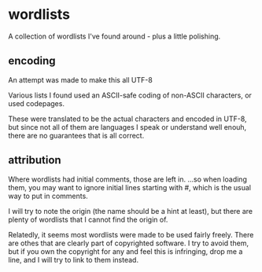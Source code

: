 # wordlists

A collection of wordlists I've found around - plus a little polishing.


## encoding

An attempt was made to make this all UTF-8

Various lists I found used an ASCII-safe coding of non-ASCII characters, or used codepages.

These were translated to be the actual characters and encoded in UTF-8, but since not all of them are languages I speak or understand well enouh,
there are no guarantees that is all correct. 


## attribution

Where wordlists had initial comments, those are left in. 
   ...so when loading them, you may want to ignore initial lines starting with #, which is the usual way to put in comments.

I will try to note the origin (the name should be a hint at least), but there are plenty of wordlists that I cannot find the origin of.

Relatedly, it seems most wordlists were made to be used fairly freely.
There are othes that are clearly part of copyrighted software. 
I try to avoid them, but if you own the copyright for any and feel this is infringing, drop me a line, and I will try to link to them instead.
